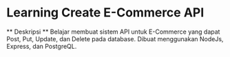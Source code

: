 # Learning Create E-Commerce API

** Deskripsi **
Belajar membuat sistem API untuk E-Commerce yang dapat Post, Put, Update, dan Delete pada database. Dibuat menggunakan NodeJs, Express, dan PostgreQL.


